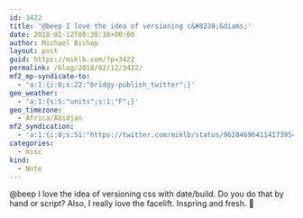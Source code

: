 ```yaml
---
id: 3422
title: '@beep I love the idea of versioning c&#8230;&diams;'
date: 2018-02-12T00:30:38+00:00
author: Michael Bishop
layout: post
guid: https://miklb.com/?p=3422
permalink: /blog/2018/02/12/3422/
mf2_mp-syndicate-to:
  - 'a:1:{i:0;s:22:"bridgy-publish_twitter";}'
geo_weather:
  - 'a:1:{s:5:"units";s:1:"F";}'
geo_timezone:
  - Africa/Abidjan
mf2_syndication:
  - 'a:1:{i:0;s:51:"https://twitter.com/miklb/status/962846964114173954";}'
categories:
  - misc
kind:
  - Note
---
```

@beep I love the idea of versioning css with date/build. Do you do that by hand or script? Also, I really love the facelift. Inspring and fresh.  💖 
